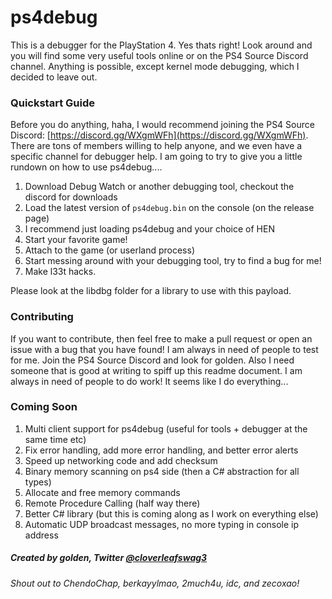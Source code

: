# ps4debug
This is a debugger for the PlayStation 4. Yes thats right! Look around and you will find some very useful tools online or on the PS4 Source Discord channel. Anything is possible, except kernel mode debugging, which I decided to leave out.

### Quickstart Guide
Before you do anything, haha, I would recommend joining the PS4 Source Discord: [https://discord.gg/WXgmWFh](https://discord.gg/WXgmWFh). There are tons of members willing to help anyone, and we even have a specific channel for debugger help. I am going to try to give you a little rundown on how to use ps4debug....
1. Download Debug Watch or another debugging tool, checkout the discord for downloads
2. Load the latest version of `ps4debug.bin` on the console (on the release page)
3. I recommend just loading ps4debug and your choice of HEN
4. Start your favorite game!
5. Attach to the game (or userland process)
6. Start messing around with your debugging tool, try to find a bug for me!
7. Make l33t hacks.

Please look at the libdbg folder for a library to use with this payload.

### Contributing
If you want to contribute, then feel free to make a pull request or open an issue with a bug that you have found! I am always in need of people to test for me. Join the PS4 Source Discord and look for golden. Also I need someone that is good at writing to spiff up this readme document. I am always in need of people to do work! It seems like I do everything...

### Coming Soon
1. Multi client support for ps4debug (useful for tools + debugger at the same time etc)
2. Fix error handling, add more error handling, and better error alerts
3. Speed up networking code and add checksum
4. Binary memory scanning on ps4 side (then a C# abstraction for all types)
5. Allocate and free memory commands
6. Remote Procedure Calling (half way there)
7. Better C# library (but this is coming along as I work on everything else)
8. Automatic UDP broadcast messages, no more typing in console ip address

##### Created by **golden**, Twitter [@cloverleafswag3](https://twitter.com/cloverleafswag3)
###### Shout out to ChendoChap, berkayylmao, 2much4u, idc, and zecoxao!
